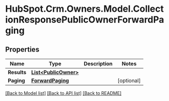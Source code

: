 # HubSpot.Crm.Owners.Model.CollectionResponsePublicOwnerForwardPaging

## Properties

Name | Type | Description | Notes
------------ | ------------- | ------------- | -------------
**Results** | [**List&lt;PublicOwner&gt;**](PublicOwner.md) |  | 
**Paging** | [**ForwardPaging**](ForwardPaging.md) |  | [optional] 

[[Back to Model list]](../README.md#documentation-for-models) [[Back to API list]](../README.md#documentation-for-api-endpoints) [[Back to README]](../README.md)

